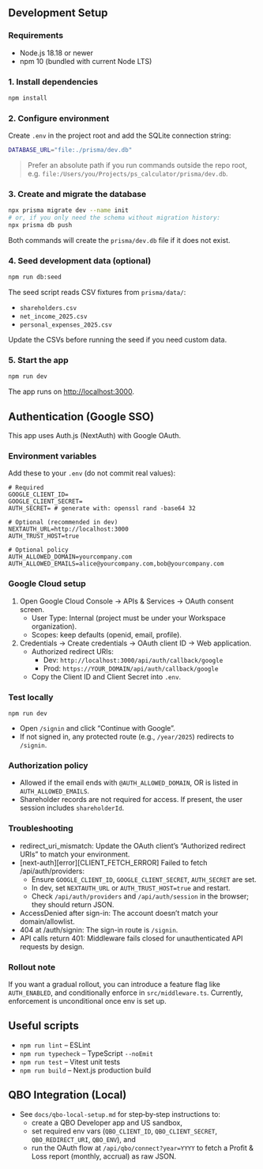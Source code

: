 ## Development Setup

### Requirements

- Node.js 18.18 or newer
- npm 10 (bundled with current Node LTS)

### 1. Install dependencies

```bash
npm install
```

### 2. Configure environment

Create `.env` in the project root and add the SQLite connection string:

```bash
DATABASE_URL="file:./prisma/dev.db"
```

> Prefer an absolute path if you run commands outside the repo root, e.g. `file:/Users/you/Projects/ps_calculator/prisma/dev.db`.

### 3. Create and migrate the database

```bash
npx prisma migrate dev --name init
# or, if you only need the schema without migration history:
npx prisma db push
```

Both commands will create the `prisma/dev.db` file if it does not exist.

### 4. Seed development data (optional)

```bash
npm run db:seed
```

The seed script reads CSV fixtures from `prisma/data/`:

- `shareholders.csv`
- `net_income_2025.csv`
- `personal_expenses_2025.csv`

Update the CSVs before running the seed if you need custom data.

### 5. Start the app

```bash
npm run dev
```

The app runs on [http://localhost:3000](http://localhost:3000).

## Authentication (Google SSO)

This app uses Auth.js (NextAuth) with Google OAuth.

### Environment variables

Add these to your `.env` (do not commit real values):

```
# Required
GOOGLE_CLIENT_ID=
GOOGLE_CLIENT_SECRET=
AUTH_SECRET= # generate with: openssl rand -base64 32

# Optional (recommended in dev)
NEXTAUTH_URL=http://localhost:3000
AUTH_TRUST_HOST=true

# Optional policy
AUTH_ALLOWED_DOMAIN=yourcompany.com
AUTH_ALLOWED_EMAILS=alice@yourcompany.com,bob@yourcompany.com
```

### Google Cloud setup

1) Open Google Cloud Console → APIs & Services → OAuth consent screen.
   - User Type: Internal (project must be under your Workspace organization).
   - Scopes: keep defaults (openid, email, profile).
2) Credentials → Create credentials → OAuth client ID → Web application.
   - Authorized redirect URIs:
     - Dev: `http://localhost:3000/api/auth/callback/google`
     - Prod: `https://YOUR_DOMAIN/api/auth/callback/google`
   - Copy the Client ID and Client Secret into `.env`.

### Test locally

```
npm run dev
```

- Open `/signin` and click “Continue with Google”.
- If not signed in, any protected route (e.g., `/year/2025`) redirects to `/signin`.

### Authorization policy

- Allowed if the email ends with `@AUTH_ALLOWED_DOMAIN`, OR is listed in `AUTH_ALLOWED_EMAILS`.
- Shareholder records are not required for access. If present, the user session includes `shareholderId`.

### Troubleshooting

- redirect_uri_mismatch: Update the OAuth client’s “Authorized redirect URIs” to match your environment.
- [next-auth][error][CLIENT_FETCH_ERROR] Failed to fetch /api/auth/providers:
  - Ensure `GOOGLE_CLIENT_ID`, `GOOGLE_CLIENT_SECRET`, `AUTH_SECRET` are set.
  - In dev, set `NEXTAUTH_URL` or `AUTH_TRUST_HOST=true` and restart.
  - Check `/api/auth/providers` and `/api/auth/session` in the browser; they should return JSON.
- AccessDenied after sign-in: The account doesn’t match your domain/allowlist.
- 404 at /auth/signin: The sign-in route is `/signin`.
- API calls return 401: Middleware fails closed for unauthenticated API requests by design.

### Rollout note

If you want a gradual rollout, you can introduce a feature flag like `AUTH_ENABLED`, and conditionally enforce in `src/middleware.ts`. Currently, enforcement is unconditional once env is set up.

## Useful scripts

- `npm run lint` – ESLint
- `npm run typecheck` – TypeScript `--noEmit`
- `npm run test` – Vitest unit tests
- `npm run build` – Next.js production build

## QBO Integration (Local)

- See `docs/qbo-local-setup.md` for step‑by‑step instructions to:
  - create a QBO Developer app and US sandbox,
  - set required env vars (`QBO_CLIENT_ID`, `QBO_CLIENT_SECRET`, `QBO_REDIRECT_URI`, `QBO_ENV`), and
  - run the OAuth flow at `/api/qbo/connect?year=YYYY` to fetch a Profit & Loss report (monthly, accrual) as raw JSON.
